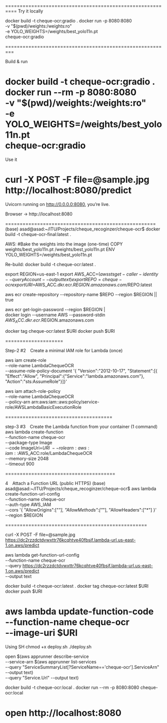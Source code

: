 


==========================================================
Try it locally

docker build -t cheque-ocr:gradio .
docker run -p 8080:8080 \
           -v "$(pwd)/weights:/weights:ro" \
           -e YOLO_WEIGHTS=/weights/best_yolo11n.pt \
           cheque-ocr:gradio

=========================================================

Build & run

docker build -t cheque-ocr:gradio .
docker run --rm -p 8080:8080 \
           -v "$(pwd)/weights:/weights:ro" \
           -e YOLO_WEIGHTS=/weights/best_yolo11n.pt \
           cheque-ocr:gradio
=========================================================

Use it

curl -X POST -F file=@sample.jpg http://localhost:8080/predict
==========================================================
Uvicorn running on http://0.0.0.0:8080, you’re live.

Browser → http://localhost:8080

====================================================
(base) asad@asad:~/ITU/Projects/cheque_recoginzer/cheque-ocr$ docker build -t cheque-ocr-final:latest .

AWS:
#Bake the weights into the image (one-time)
COPY weights/best_yolo11n.pt /weights/best_yolo11n.pt
ENV YOLO_WEIGHTS=/weights/best_yolo11n.pt

Re-build:
docker build -t cheque-ocr:latest .


export REGION=us-east-1
export AWS_ACC=$(aws sts get-caller-identity --query Account --output text)
export REPO=cheque-ocr
export URI=$AWS_ACC.dkr.ecr.$REGION.amazonaws.com/$REPO:latest

aws ecr create-repository --repository-name $REPO --region $REGION || true

aws ecr get-login-password --region $REGION | \
  docker login --username AWS --password-stdin $AWS_ACC.dkr.ecr.$REGION.amazonaws.com

docker tag cheque-ocr:latest $URI
docker push $URI 


====================

Step-2
#2 Create a minimal IAM role for Lambda (once)

aws iam create-role \
  --role-name LambdaChequeOCR \
  --assume-role-policy-document '{
      "Version":"2012-10-17",
      "Statement":[{
        "Effect":"Allow",
        "Principal":{"Service":"lambda.amazonaws.com"},
        "Action":"sts:AssumeRole"}]}'

aws iam attach-role-policy \
  --role-name LambdaChequeOCR \
  --policy-arn arn:aws:iam::aws:policy/service-role/AWSLambdaBasicExecutionRole

=====================================

step-3
#3 Create the Lambda function from your container (1 command)
aws lambda create-function \
  --function-name cheque-ocr \
  --package-type Image \
  --code ImageUri=$URI \
  --role arn:aws:iam::$AWS_ACC:role/LambdaChequeOCR \
  --memory-size 2048 \
  --timeout 900


======================================

4 Attach a Function URL (public HTTPS)
(base) asad@asad:~/ITU/Projects/cheque_recoginzer/cheque-ocr$ aws lambda create-function-url-config \
  --function-name cheque-ocr \
  --auth-type AWS_IAM \
  --cors '{
      "AllowOrigins":["*"],
      "AllowMethods":["*"],
      "AllowHeaders":["*"]
  }' \
  --region $REGION


=================================================



curl -X POST -F file=@sample.jpg \
     https://dc2rzzdctdvwxttr76kcqhtve40fbsjf.lambda-url.us-east-1.on.aws/predict


aws lambda get-function-url-config \
  --function-name cheque-ocr \
  --query https://dc2rzzdctdvwxttr76kcqhtve40fbsjf.lambda-url.us-east-1.on.aws/predict \
  --output text



docker build -t cheque-ocr:latest .
docker tag  cheque-ocr:latest $URI               
docker push $URI

aws lambda update-function-code \
     --function-name cheque-ocr \
     --image-uri $URI
=========================================


Using SH
chmod +x deploy.sh
./deploy.sh 


open $(aws apprunner describe-service \
          --service-arn $(aws apprunner list-services \
            --query "ServiceSummaryList[?ServiceName=='cheque-ocr'].ServiceArn" \
            --output text) \
          --query "Service.Url" --output text)


docker build -t cheque-ocr:local .
docker run --rm -p 8080:8080 cheque-ocr:local
# open http://localhost:8080
